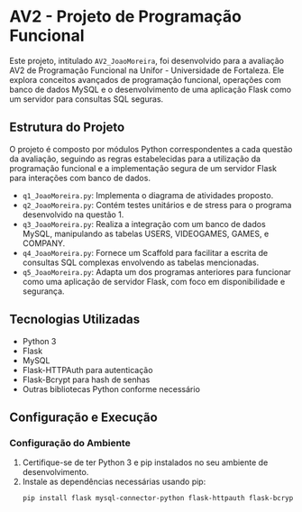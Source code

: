 # AV2 - Projeto de Programação Funcional

Este projeto, intitulado `AV2_JoaoMoreira`, foi desenvolvido para a avaliação AV2 de Programação Funcional na Unifor - Universidade de Fortaleza. Ele explora conceitos avançados de programação funcional, operações com banco de dados MySQL e o desenvolvimento de uma aplicação Flask como um servidor para consultas SQL seguras.

## Estrutura do Projeto

O projeto é composto por módulos Python correspondentes a cada questão da avaliação, seguindo as regras estabelecidas para a utilização da programação funcional e a implementação segura de um servidor Flask para interações com banco de dados.

- `q1_JoaoMoreira.py`: Implementa o diagrama de atividades proposto.
- `q2_JoaoMoreira.py`: Contém testes unitários e de stress para o programa desenvolvido na questão 1.
- `q3_JoaoMoreira.py`: Realiza a integração com um banco de dados MySQL, manipulando as tabelas USERS, VIDEOGAMES, GAMES, e COMPANY.
- `q4_JoaoMoreira.py`: Fornece um Scaffold para facilitar a escrita de consultas SQL complexas envolvendo as tabelas mencionadas.
- `q5_JoaoMoreira.py`: Adapta um dos programas anteriores para funcionar como uma aplicação de servidor Flask, com foco em disponibilidade e segurança.

## Tecnologias Utilizadas

- Python 3
- Flask
- MySQL
- Flask-HTTPAuth para autenticação
- Flask-Bcrypt para hash de senhas
- Outras bibliotecas Python conforme necessário

## Configuração e Execução

### Configuração do Ambiente

1. Certifique-se de ter Python 3 e pip instalados no seu ambiente de desenvolvimento.
2. Instale as dependências necessárias usando pip:
   ```bash
   pip install flask mysql-connector-python flask-httpauth flask-bcrypt
